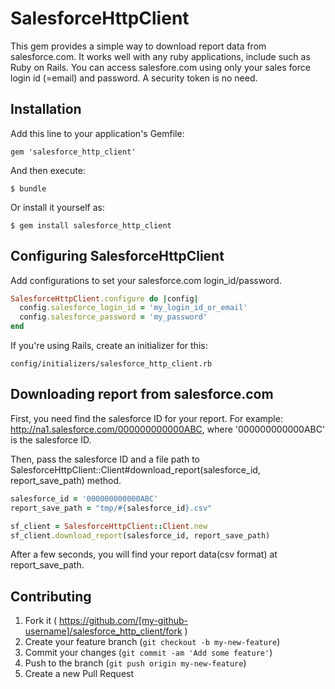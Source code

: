 # SalesforceHttpClient

This gem provides a simple way to download report data from salesforce.com.
It works well with any ruby applications, include such as Ruby on Rails.
You can access salesfore.com using only your sales force login id (=email) and password. 
A security token is no need.

## Installation

Add this line to your application's Gemfile:

    gem 'salesforce_http_client'

And then execute:

    $ bundle

Or install it yourself as:

    $ gem install salesforce_http_client

## Configuring SalesforceHttpClient

Add configurations to set your salesforce.com login_id/password.

```ruby
SalesforceHttpClient.configure do |config|
  config.salesforce_login_id = 'my_login_id_or_email'
  config.salesforce_password = 'my_password'
end
```

If you're using Rails, create an initializer for this:

    config/initializers/salesforce_http_client.rb

## Downloading report from salesforce.com

First, you need find the salesforce ID for your report.
For example:  http://na1.salesforce.com/000000000000ABC, where '000000000000ABC' is the salesforce ID.

Then, pass the salesforce ID and a file path to  SalesforceHttpClient::Client#download_report(salesforce_id, report_save_path) method.

```ruby
salesforce_id = '000000000000ABC'
report_save_path = "tmp/#{salesforce_id}.csv"

sf_client = SalesforceHttpClient::Client.new
sf_client.download_report(salesforce_id, report_save_path)
```

After a few seconds, you will find your report data(csv format) at report_save_path.

## Contributing

1. Fork it ( https://github.com/[my-github-username]/salesforce_http_client/fork )
2. Create your feature branch (`git checkout -b my-new-feature`)
3. Commit your changes (`git commit -am 'Add some feature'`)
4. Push to the branch (`git push origin my-new-feature`)
5. Create a new Pull Request
